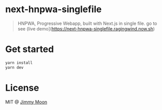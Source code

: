 # next-hnpwa-singlefile

> HNPWA, Progressive Webapp, built with Next.js in single file. go to see (live demo](https://next-hnpwa-singlefile.ragingwind.now.sh)

# Get started

```sh
yarn install
yarn dev
```

# License

MIT @ [Jimmy Moon](https://jimmymoon.dev)
